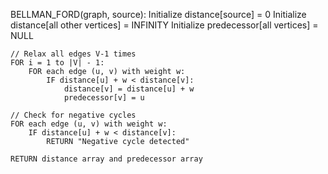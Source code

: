 BELLMAN_FORD(graph, source):
    Initialize distance[source] = 0
    Initialize distance[all other vertices] = INFINITY
    Initialize predecessor[all vertices] = NULL
    
    // Relax all edges V-1 times
    FOR i = 1 to |V| - 1:
        FOR each edge (u, v) with weight w:
            IF distance[u] + w < distance[v]:
                distance[v] = distance[u] + w
                predecessor[v] = u
    
    // Check for negative cycles
    FOR each edge (u, v) with weight w:
        IF distance[u] + w < distance[v]:
            RETURN "Negative cycle detected"
    
    RETURN distance array and predecessor array
